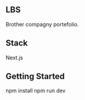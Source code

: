 ## LBS

Brother compagny portefolio.

## Stack

Next.js

## Getting Started

npm install
npm run dev
